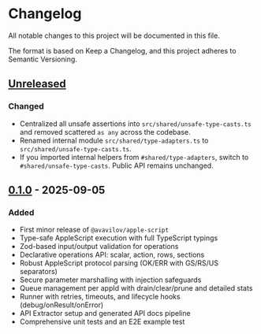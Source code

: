 # Changelog

All notable changes to this project will be documented in this file.

The format is based on Keep a Changelog, and this project adheres to Semantic Versioning.

## [Unreleased]

### Changed
- Centralized all unsafe assertions into `src/shared/unsafe-type-casts.ts` and removed scattered `as any` across the codebase.
- Renamed internal module `src/shared/type-adapters.ts` to `src/shared/unsafe-type-casts.ts`.
- If you imported internal helpers from `#shared/type-adapters`, switch to `#shared/unsafe-type-casts`.
	Public API remains unchanged.

## [0.1.0] - 2025-09-05
### Added
- First minor release of `@avavilov/apple-script`
- Type-safe AppleScript execution with full TypeScript typings
- Zod-based input/output validation for operations
- Declarative operations API: scalar, action, rows, sections
- Robust AppleScript protocol parsing (OK/ERR with GS/RS/US separators)
- Secure parameter marshalling with injection safeguards
- Queue management per appId with drain/clear/prune and detailed stats
- Runner with retries, timeouts, and lifecycle hooks (debug/onResult/onError)
- API Extractor setup and generated API docs pipeline
- Comprehensive unit tests and an E2E example test

[Unreleased]: https://github.com/harmonyjs/apple-script/compare/v1.0.0...HEAD
[1.0.0]: https://github.com/harmonyjs/apple-script/compare/v0.1.0...v1.0.0
[0.1.0]: https://github.com/harmonyjs/apple-script/compare/v0.0.4...v0.1.0